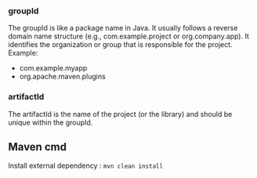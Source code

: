 ### groupId
The groupId is like a package name in Java. It usually follows a reverse domain name structure (e.g., com.example.project or org.company.app).
It identifies the organization or group that is responsible for the project.
Example:
- com.example.myapp
- org.apache.maven.plugins

### artifactId
The artifactId is the name of the project (or the library) and should be unique within the groupId.



## Maven cmd
Install external dependency : ```mvn clean install```
